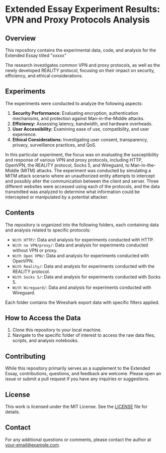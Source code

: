 # Extended Essay Experiment Results: VPN and Proxy Protocols Analysis

## Overview

This repository contains the experimental data, code, and analysis for the Extended Essay titled "xxxxx"

The research investigates common VPN and proxy protocols, as well as the newly developed REALITY protocol, focusing on their impact on security, efficiency, and ethical considerations.

## Experiments

The experiments were conducted to analyze the following aspects:

1. **Security Performance:** Evaluating encryption, authentication mechanisms, and protection against Man-in-the-Middle attacks.
2. **Efficiency:** Assessing latency, bandwidth, and hardware overheads.
3. **User Accessibility:** Examining ease of use, compatibility, and user experience.
4. **Ethical Considerations:** Investigating user consent, transparency, privacy, surveillance practices, and QoS.

In this particular experiment, the focus was on evaluating the susceptibility and response of various VPN and proxy protocols, including HTTP, OpenVPN, the REALITY protocol, Socks 5, and Wireguard, to Man-in-the-Middle (MITM) attacks. The experiment was conducted by simulating a MITM attack scenario where an unauthorized entity attempts to intercept and possibly alter the communication between the client and server. Three different websites were accessed using each of the protocols, and the data transmitted was analyzed to determine what information could be intercepted or manipulated by a potential attacker. 

## Contents

The repository is organized into the following folders, each containing data and analysis related to specific protocols:

- `With HTTP/`: Data and analysis for experiments conducted with HTTP.
- `With no VPN/proxy/`: Data and analysis for experiments conducted without VPN or proxy.
- `With Open VPN/`: Data and analysis for experiments conducted with OpenVPN.
- `With Reality/`: Data and analysis for experiments conducted with the REALITY protocol.
- `With Socks 5/`: Data and analysis for experiments conducted with Socks 5.
- `With Wireguard/`: Data and analysis for experiments conducted with Wireguard.

Each folder contains the Wireshark export data with specific filters applied. 

## How to Access the Data

1. Clone this repository to your local machine.
2. Navigate to the specific folder of interest to access the raw data files, scripts, and analysis notebooks.

## Contributing

While this repository primarily serves as a supplement to the Extended Essay, contributions, questions, and feedback are welcome. Please open an issue or submit a pull request if you have any inquiries or suggestions.

## License

This work is licensed under the MIT License. See the [LICENSE](LICENSE) file for details.

## Contact

For any additional questions or comments, please contact the author at [your-email@example.com](mailto:your-email@example.com).

